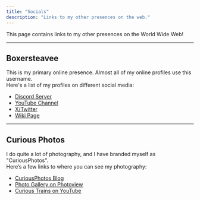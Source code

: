 ```yaml
---
title: "Socials"
description: "Links to my other presences on the web."
---
```


This page contains links to my other presences on the World Wide Web!

---

## Boxersteavee

This is my primary online presence. Almost all of my online profiles use this username.  
Here's a list of my profiles on different social media:

- [Discord Server](https://discord.gg/FCQMjqqydG)  
- [YouTube Channel](https://youtube.com/@Boxersteavee)  
- [X/Twitter](https://x.com/Boxersteavee)  
- [Wiki Page](https://wiki.boxersteavee.dev)  

---

## Curious Photos

I do quite a lot of photography, and I have branded myself as "CuriousPhotos".  
Here’s a few links to where you can see my photography:

- [CuriousPhotos Blog](https://curiousphotos.co.uk)  
- [Photo Gallery on Photoview](https://gallery.curiousphotos.co.uk/share/ZnMSjLTP)  
- [Curious Trains on YouTube](https://www.youtube.com/@curioustrains)  

